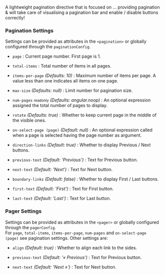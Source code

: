 
A lightweight pagination directive that is focused on ... providing pagination & will take care of visualising a pagination bar and enable / disable buttons correctly!

### Pagination Settings ###

Settings can be provided as attributes in the `<pagination>` or globally configured through the `paginationConfig`.

 * `page` <i class="fa fa-eye"></i>
 	:
 	Current page number. First page is 1.

 * `total-items` <i class="fa fa-eye"></i>
 	:
 	Total number of items in all pages.

 * `items-per-page` <i class="fa fa-eye"></i>
 	_(Defaults: 10)_ :
 	Maximum number of items per page. A value less than one indicates all items on one page.

 * `max-size` <i class="fa fa-eye"></i>
 	_(Defaults: null)_ :
 	Limit number for pagination size.

 * `num-pages` <small class="badge">readonly</small>
 	_(Defaults: angular.noop)_ :
 	An optional expression assigned the total number of pages to display.

 * `rotate`
 	_(Defaults: true)_ :
 	Whether to keep current page in the middle of the visible ones.

 * `on-select-page (page)`
 	_(Default: null)_ :
 	An optional expression called when a page is selected having the page number as argument.

 * `direction-links`
 	_(Default: true)_ :
 	Whether to display Previous / Next buttons.

 * `previous-text`
 	_(Default: 'Previous')_ :
 	Text for Previous button.

 * `next-text`
 	_(Default: 'Next')_ :
 	Text for Next button.

 * `boundary-links`
 	_(Default: false)_ :
 	Whether to display First / Last buttons.

 * `first-text`
 	_(Default: 'First')_ :
 	Text for First button.

 * `last-text`
 	_(Default: 'Last')_ :
 	Text for Last button.

### Pager Settings ###

Settings can be provided as attributes in the `<pager>` or globally configured through the `pagerConfig`.  
For `page`, `total-items`, `items-per-page`, `num-pages` and `on-select-page (page)` see pagination settings. Other settings are:

 * `align`
 	_(Default: true)_ :
 	Whether to align each link to the sides.

 * `previous-text`
 	_(Default: '« Previous')_ :
 	Text for Previous button.

 * `next-text`
 	_(Default: 'Next »')_ :
 	Text for Next button.
